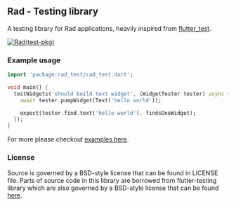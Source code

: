 ## Rad - Testing library

A testing library for Rad applications, heavily inspired from [flutter_test](https://api.flutter.dev/flutter/flutter_test/flutter_test-library.html).

[![Rad(test-pkg)](https://github.com/erlage/rad/actions/workflows/rad_test_pkg.yml/badge.svg)](https://github.com/erlage/rad/actions/workflows/rad_test_pkg.yml)

### Example usage

```dart
import 'package:rad_test/rad_test.dart';

void main() {
  testWidgets('should build text widget', (WidgetTester tester) async {
    await tester.pumpWidget(Text('hello world'));

    expect(tester.find.text('hello world'), findsOneWidget);
  });
}
```

For more please checkout [examples here](https://github.com/erlage/rad/tree/main/packages/rad/test/tests/framework).

### License

Source is governed by a BSD-style license that can be found in LICENSE file. Parts of source code in this library are borrowed from flutter-testing library which are also governed by a BSD-style license that can be found [here](https://github.com/flutter/flutter/blob/master/LICENSE).
